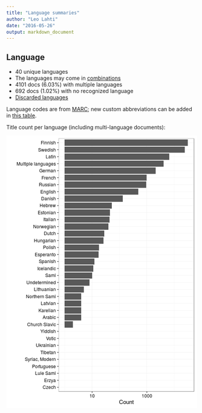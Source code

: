 ```yaml
---
title: "Language summaries"
author: "Leo Lahti"
date: "2016-05-26"
output: markdown_document
---
```


## Language

 * 40 unique languages
 * The languages may come in [combinations](output.tables/language_conversions.csv)
 * 4101 docs (6.03%) with multiple languages
 * 692 docs (1.02%) with no recognized language 
 * [Discarded languages](output.tables/language_discarded.csv)

Language codes are from [MARC](http://www.loc.gov/marc/languages/language_code.html); new custom abbreviations can be added in [this table](https://github.com/rOpenGov/bibliographica/blob/master/inst/extdata/language_abbreviations.csv).

Title count per language (including multi-language documents):

![plot of chunk summarylang](figure/summarylang-1.png)

